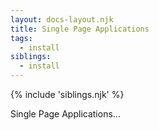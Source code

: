 ```yaml
---
layout: docs-layout.njk
title: Single Page Applications
tags:
  - install
siblings:
  - install
---
```


{% include 'siblings.njk' %}

Single Page Applications...
